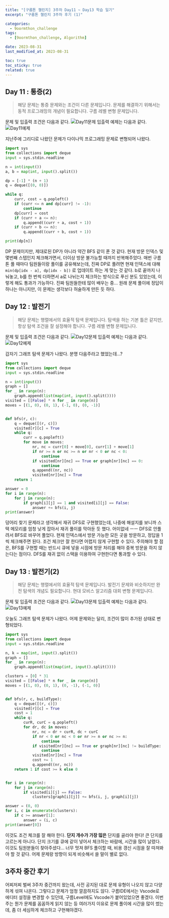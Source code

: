 ```yaml
---
title: "[구름톤 챌린지] 3주차 Day11 ~ Day13 학습 일기"
excerpt: "구름톤 챌린지 3주차 후기 (1)"

categories:
  - 9oormthon_challenge
tags:
  - [9oormthon_challenge, Algorithm]

date: 2023-08-31
last_modified_at: 2023-08-31

toc: true
toc_sticky: true
related: true
---
```


## Day 11 : 통증(2)

> 해당 문제는 통증 문제와는 조건이 다른 문제입니다. 문제를 해결하기 위해서는 동적 프로그래밍의 개념이 필요합니다. 구름 레벨 변형 문제입니다.

문제 및 입출력 조건은 다음과 같다.
![Day11문제](https://github.com/Tolerblanc/Tolerblanc.github.io/assets/52883827/ec7a863a-8065-4efe-87ef-3c9b1f656062)
입출력 예제는 다음과 같다.
![Day11예제](https://github.com/Tolerblanc/Tolerblanc.github.io/assets/52883827/13bd9b87-5e6f-48d6-b3d6-b6d9396e99bf)

지난주에 그리디로 나왔던 문제가 다이나믹 프로그래밍 문제로 변형되어 나왔다.

```python
import sys
from collections import deque
input = sys.stdin.readline

n = int(input())
a, b = map(int, input().split())

dp = [-1] * (n + 1)
q = deque([(0, 0)])

while q:
    curr, cost = q.popleft()
    if (curr <= n and dp[curr] != -1):
        continue
    dp[curr] = cost
    if (curr + a <= n):
        q.append((curr + a, cost + 1))
    if (curr + b <= n):
        q.append((curr + b, cost + 1))

print(dp[n])
```

DP 문제이지만, 제대로된 DP가 아니라 약간 BFS 같이 푼 것 같다. 현재 방문 인덱스 및 몇번째 스텝인지 체크해가면서, 더이상 방문 불가능할 때까지 반복해주었다. 매번 구름톤 풀 때마다 팀원들이랑 풀이를 공유해보는데, 진짜 DP로 풀려면 현재 인덱스에 대해 `min(dp[idx - a], dp[idx - b])` 로 업데이트 하는 게 맞는 것 같다. b로 끝까지 나눠놓고, b를 한 번씩 더하면서 a로 나뉘는지 체크하는 방식으로 푸신 분도 있었는데, 이렇게 해도 통과가 가능하다. 진짜 팀원들한테 많이 배우는 중... 원래 문제 풀이에 정답이 하나는 아니지만, 이 문제는 생각보다 허술하게 만든 듯 하다.

## Day 12 : 발전기

> 해당 문제는 행렬에서의 효율적 탐색 문제입니다. 탐색을 하는 기본 틀은 같지만, 항상 탐색 조건을 잘 설정해야 합니다. 구름 레벨 변형 문제입니다.

문제 및 입출력 조건은 다음과 같다.
![Day12문제](https://github.com/Tolerblanc/Tolerblanc.github.io/assets/52883827/abdd4888-d36d-4e6b-844a-ce36b662a883)
입출력 예제는 다음과 같다.
![Day12예제](https://github.com/Tolerblanc/Tolerblanc.github.io/assets/52883827/eb76dad9-9398-4aa1-8036-8e5517ddcc48)

갑자기 그래프 탐색 문제가 나왔다. 분명 다음주라고 했었는데...?

```python
import sys
from collections import deque
input = sys.stdin.readline

n = int(input())
graph = []
for _ in range(n):
    graph.append(list(map(int, input().split())))
visited = [[False] * n for _ in range(n)]
moves = [(1, 0), (0, 1), (-1, 0), (0, -1)]


def bfs(r, c):
    q = deque([(r, c)])
    visited[r][c] = True
    while q:
        curr = q.popleft()
        for move in moves:
            nr, nc = curr[0] + move[0], curr[1] + move[1]
            if nr >= n or nc >= n or nr < 0 or nc < 0:
                continue
            if visited[nr][nc] == True or graph[nr][nc] == 0:
                continue
            q.append((nr, nc))
            visited[nr][nc] = True
    return 1

answer = 0
for i in range(n):
    for j in range(n):
        if graph[i][j] == 1 and visited[i][j] == False:
            answer += bfs(i, j)
print(answer)
```

덩어리 찾기 문제라고 생각해서 재귀 DFS로 구현했었는데, 나중에 해설지를 보니까 스택 메모리를 엄청 낮게 잡아서 재귀 풀이를 막아둔 듯 했다. 어이없네 ㅡㅡ
DFS로 안풀려서 BFS로 바꾸어 풀었다. 현재 인덱스에서 방문 가능한 모든 곳을 방문하고, 정답을 1씩 체크해주면 된다. 조건 체크만 잘 한다면 어렵지 않게 구현할 수 있다. 주의해야 할 점은, BFS를 구현할 때는 반드시 큐에 넣을 시점에 방문 처리를 해야 중복 방문을 하지 않는다는 점이다. DFS를 재귀 없이 스택을 이용하여 구현한다면 통과할 수 있다.

## Day 13 : 발전기(2)

> 해당 문제는 행렬에서의 효율적 탐색 문제입니다. 발전기 문제와 비슷하지만 완전 탐색의 개념도 필요합니다. 현대 모비스 알고리즘 대회 변형 문제입니다.

문제 및 입출력 조건은 다음과 같다.
![Day13문제](https://github.com/Tolerblanc/Tolerblanc.github.io/assets/52883827/c0060658-9033-4504-a0ba-b3f16345b29d)
입출력 예제는 다음과 같다.
![Day13예제](https://github.com/Tolerblanc/Tolerblanc.github.io/assets/52883827/35bb851d-d240-4878-bd0b-bb545b6dd6fd)

오늘도 그래프 탐색 문제가 나왔다. 어제 문제와는 달리, 조건이 많이 추가된 상태로 변형되었다.

```python
import sys
from collections import deque
input = sys.stdin.readline

n, k = map(int, input().split())
graph = []
for _ in range(n):
    graph.append(list(map(int, input().split())))

clusters = [0] * 31
visited = [[False] * n for _ in range(n)]
moves = [(1, 0), (0, 1), (0, -1), (-1, 0)]


def bfs(r, c, buildType):
    q = deque([(r, c)])
    visited[r][c] = True
    cost = 1
    while q:
        curR, curC = q.popleft()
        for dr, dc in moves:
            nr, nc = dr + curR, dc + curC
            if nr < 0 or nc < 0 or nr >= n or nc >= n:
                continue
            if visited[nr][nc] == True or graph[nr][nc] != buildType:
                continue
            visited[nr][nc] = True
            cost += 1
            q.append((nr, nc))
    return 1 if cost >= k else 0


for i in range(n):
    for j in range(n):
        if visited[i][j] == False:
            clusters[graph[i][j]] += bfs(i, j, graph[i][j])

answer = (0, 0)
for i, c in enumerate(clusters):
    if c >= answer[1]:
        answer = (i, c)
print(answer[0])
```

이것도 조건 체크를 잘 해야 한다. **단지 개수가 가장 많은** 단지를 골라야 한다! 큰 단지를 고르는게 아니다. 단지 크기를 큐에 같이 넣어서 체크하는 바람에, 시간을 많이 날렸다. 이것도 팀원분들이 찾아주셨다... 너무 멋져
BFS 풀이할 때, 비용 갱신 시점을 잘 따져봐야 할 것 같다. 어제 문제랑 방향이 되게 비슷해서 쓸 말이 별로 없다.

## 3주차 중간 후기

어찌저찌 벌써 3주차 중간까지 왔는데, 사전 공지된 대로 문제 유형이 나오지 않고 다양하게 섞여 나온다. 그렇다고 문제가 엄청 깔끔하지도 않다. 구름IDE에서는 Vscode로 에디터 설정을 변경할 수 있던데, 구름Level에도 Vscode가 붙어있었으면 좋겠다. 이번주는 뭔가 문제를 꼼꼼하게 읽지 않는 등 여러가지 이유로 문제 풀이에 시간을 많이 썼는데, 좀 더 세심하게 체크하고 구현해야겠다.
